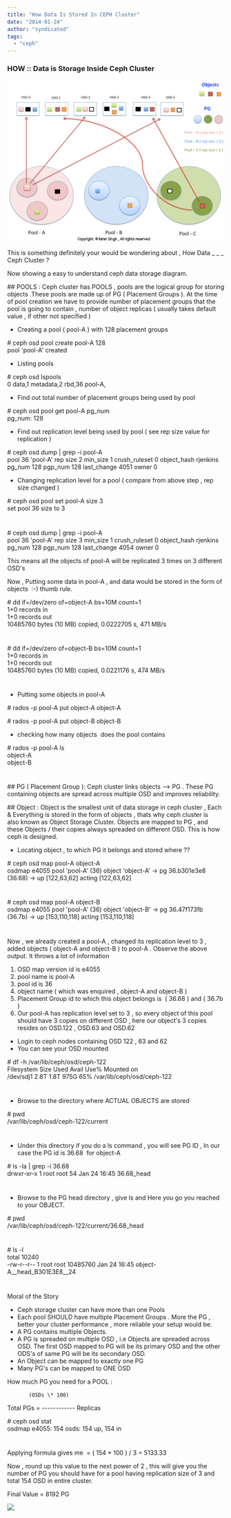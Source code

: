 ```yaml
---
title: "How Data Is Stored In CEPH Cluster"
date: "2014-01-24"
author: "syndicated"
tags: 
  - "ceph"
---
```


###   

### HOW :: Data is Storage Inside Ceph Cluster 

  

  

[![how data is stored in ceph storage](images/imageedit_3_8764371134.png "Ceph storage data storage")](http://karan-mj.blogspot.fi/2014/01/how-data-is-stored-in-ceph-cluster.html)

  
  

  

This is something definitely your would be wondering about , How Data \_ \_ \_ Ceph Cluster ? 

  

Now showing a easy to understand ceph data storage diagram.

  

  

\## POOLS : Ceph cluster has POOLS , pools are the logical group for storing objects .These pools are made up of PG ( Placement Groups ). At the time of pool creation we have to provide number of placement groups that the pool is going to contain , number of object replicas ( usually takes default value , if other not specified )

  

- Creating a pool ( pool-A ) with 128 placement groups

\# ceph osd pool create pool-A 128  
pool 'pool-A' created

- Listing pools

\# ceph osd lspools  
0 data,1 metadata,2 rbd,36 pool-A,

- Find out total number of placement groups being used by pool

\# ceph osd pool get pool-A pg\_num  
pg\_num: 128

- Find out replication level being used by pool ( see rep size value for replication )

\# ceph osd dump | grep -i pool-A  
pool 36 'pool-A' rep size 2 min\_size 1 crush\_ruleset 0 object\_hash rjenkins pg\_num 128 pgp\_num 128 last\_change 4051 owner 0

- Changing replication level for a pool ( compare from above step , rep size changed )

\# ceph osd pool set pool-A size 3  
set pool 36 size to 3  
#  
\# ceph osd dump | grep -i pool-A  
pool 36 'pool-A' rep size 3 min\_size 1 crush\_ruleset 0 object\_hash rjenkins pg\_num 128 pgp\_num 128 last\_change 4054 owner 0

  

This means all the objects of pool-A will be replicated 3 times on 3 different OSD's

  

Now , Putting some data in pool-A , and data would be stored in the form of objects  :-) thumb rule.

  

\# dd if=/dev/zero of=object-A bs=10M count=1  
1+0 records in  
1+0 records out  
10485760 bytes (10 MB) copied, 0.0222705 s, 471 MB/s  
#  
  
\# dd if=/dev/zero of=object-B bs=10M count=1  
1+0 records in  
1+0 records out  
10485760 bytes (10 MB) copied, 0.0221176 s, 474 MB/s  
#

- Putting some objects in pool-A

\# rados -p pool-A put object-A  object-A

\# rados -p pool-A put object-B  object-B

- checking how many objects  does the pool contains

\# rados -p pool-A ls  
object-A  
object-B  
#

  

\## PG ( Placement Group ): Ceph cluster links objects --> PG . These PG containing objects are spread across multiple OSD and improves reliability. 

  

\## Object : Object is the smallest unit of data storage in ceph cluster , Each & Everything is stored in the form of objects , thats why ceph cluster is also known as Object Storage Cluster. Objects are mapped to PG , and these Objects / their copies always spreaded on different OSD. This is how ceph is designed. 

  

- Locating object , to which PG it belongs and stored where ??

\# ceph osd map pool-A object-A  
osdmap e4055 pool 'pool-A' (36) object 'object-A' -> pg 36.b301e3e8 (36.68) -> up \[122,63,62\] acting \[122,63,62\]  
#

\# ceph osd map pool-A object-B  
osdmap e4055 pool 'pool-A' (36) object 'object-B' -> pg 36.47f173fb (36.7b) -> up \[153,110,118\] acting \[153,110,118\]  
#

Now , we already created a pool-A , changed its replication level to 3 , added objects ( object-A and object-B ) to pool-A . Observe the above output. It throws a lot of information

  

1. OSD map version id is e4055
2. pool name is pool-A
3. pool id is 36
4. object name ( which was enquired , object-A and object-B )
5. Placement Group id to which this object belongs is  ( 36.68 ) and ( 36.7b )
6. Our pool-A has replication level set to 3 , so every object of this pool should have 3 copies on different OSD , here our object's 3 copies resides on OSD.122 , OSD.63 and OSD.62

- Login to ceph nodes containing OSD 122 , 63 and 62
- You can see your OSD mounted

\# df -h /var/lib/ceph/osd/ceph-122  
Filesystem            Size  Used Avail Use% Mounted on  
/dev/sdj1             2.8T  1.8T  975G  65% /var/lib/ceph/osd/ceph-122  
#

- Browse to the directory where ACTUAL OBJECTS are stored

\# pwd  
/var/lib/ceph/osd/ceph-122/current  
#

- Under this directory if you do a ls command , you will see PG ID , In our case the PG id is 36.68  for object-A

\# ls -la | grep -i 36.68  
drwxr-xr-x 1 root root    54 Jan 24 16:45 36.68\_head  
#

- Browse to the PG head directory , give ls and Here you go you reached to your OBJECT.

\# pwd  
/var/lib/ceph/osd/ceph-122/current/36.68\_head  
#  
\# ls -l  
total 10240  
\-rw-r--r-- 1 root root 10485760 Jan 24 16:45 object-A\_\_head\_B301E3E8\_\_24  
#

  

Moral of the Story

  

- Ceph storage cluster can have more than one Pools
- Each pool SHOULD have multiple Placement Groups . More the PG , better your cluster performance , more reliable your setup would be.
- A PG contains multiple Objects.
- A PG is spreaded on multiple OSD , i.e Objects are spreaded across OSD. The first OSD mapped to PG will be its primary OSD and the other ODS's of same PG will be its secondary OSD.
- An Object can be mapped to exactly one PG
- Many PG's can be mapped to ONE OSD

  

How much PG you need for a POOL :

  

  

           (OSDs \* 100)  
Total PGs = ------------ 
              Replicas

  

\# ceph osd stat  
     osdmap e4055: 154 osds: 154 up, 154 in  
#

  

Applying formula gives me  = ( 154 \* 100 ) / 3 = 5133.33

  

Now , round up this value to the next power of 2 , this will give you the number of PG you should have for a pool having replication size of 3 and total 154 OSD in entire cluster.

  

Final Value = 8192 PG

  

  

![](http://feeds.feedburner.com/~r/CephStorageNextBigThing/~4/QFfOc1IkC5U)
